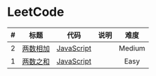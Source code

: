 # LeetCode


| # | 标题 | 代码 | 说明 | 难度 |
|:---:|:---:|:---:|:---:|:---:|
| 2 | [两数相加](https://leetcode-cn.com/problems/add-two-numbers/) | [JavaScript](https://github.com/Shenfq/leetcode/blob/master/problems/002-Add%20Two%20Numbers/index.js) | | Medium |
| 1 | [两数之和](https://leetcode.com/problems/two-sum/) | [JavaScript](https://github.com/Shenfq/leetcode/blob/master/problems/001-Two%20Sum/index.js) |  | Easy |
